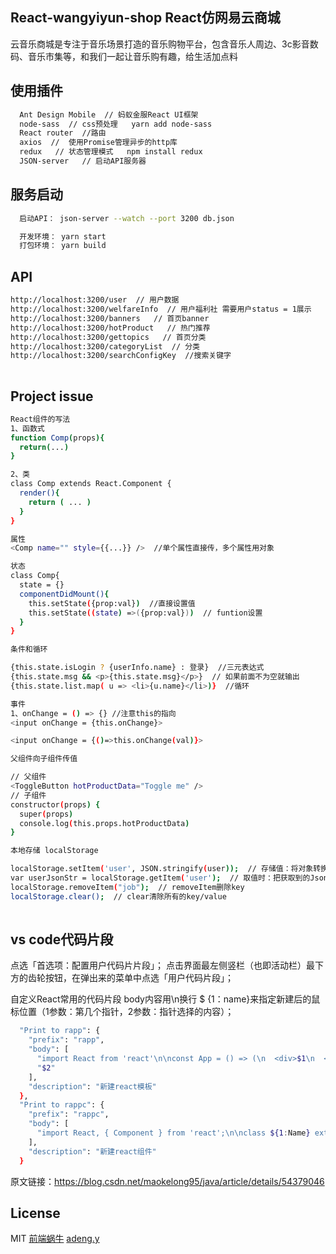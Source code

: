 ﻿## React-wangyiyun-shop React仿网易云商城

云音乐商城是专注于音乐场景打造的音乐购物平台，包含音乐人周边、3c影音数码、音乐市集等，和我们一起让音乐购有趣，给生活加点料

## 使用插件

``` bash
  Ant Design Mobile  // 蚂蚁金服React UI框架
  node-sass  // css预处理   yarn add node-sass
  React router  //路由
  axios  //  使用Promise管理异步的http库
  redux   // 状态管理模式   npm install redux
  JSON-server   // 启动API服务器
```

## 服务启动

``` bash
  启动API： json-server --watch --port 3200 db.json

  开发环境： yarn start
  打包环境： yarn build
```

## API

``` bash
http://localhost:3200/user  // 用户数据
http://localhost:3200/welfareInfo  // 用户福利社 需要用户status = 1展示
http://localhost:3200/banners   // 首页banner
http://localhost:3200/hotProduct   // 热门推荐
http://localhost:3200/gettopics   // 首页分类
http://localhost:3200/categoryList  // 分类
http://localhost:3200/searchConfigKey  //搜索关键字
  
```

## Project issue

``` bash
React组件的写法
1、函数式
function Comp(props){
  return(...)
}

2、类
class Comp extends React.Component {
  render(){
    return ( ... )
  }
}

属性
<Comp name="" style={{...}} />  //单个属性直接传，多个属性用对象

状态
class Comp{
  state = {}
  componentDidMount(){
    this.setState({prop:val})  //直接设置值
    this.setState((state) =>({prop:val}))  // funtion设置
  }
}

条件和循环

{this.state.isLogin ? {userInfo.name} : 登录}  //三元表达式
{this.state.msg && <p>{this.state.msg}</p>}  // 如果前面不为空就输出
{this.state.list.map( u => <li>{u.name}</li>)}  //循环

事件
1、onChange = () => {} //注意this的指向
<input onChange = {this.onChange}>

<input onChange = {()=>this.onChange(val)}>

父组件向子组件传值

// 父组件
<ToggleButton hotProductData="Toggle me" />
// 子组件
constructor(props) {
  super(props)
  console.log(this.props.hotProductData)
}

本地存储 localStorage

localStorage.setItem('user', JSON.stringify(user));  // 存储值：将对象转换为Json字符串
var userJsonStr = localStorage.getItem('user');  // 取值时：把获取到的Json字符串转换回对象
localStorage.removeItem("job");  // removeItem删除key
localStorage.clear();  // clear清除所有的key/value
  
```

## vs code代码片段

点选「首选项：配置用户代码片片段」；
点击界面最左侧竖栏（也即活动栏）最下方的齿轮按钮，在弹出来的菜单中点选「用户代码片段」；

自定义React常用的代码片段  body内容用\n换行  $ {1：name}来指定新建后的鼠标位置（1参数：第几个指针，2参数：指针选择的内容）；
``` bash
  "Print to rapp": {
    "prefix": "rapp",
    "body": [
      "import React from 'react'\n\nconst App = () => (\n  <div>$1\n  </div>\n)\n\nexport default App",
      "$2"
    ],
    "description": "新建react模板"
  },
  "Print to rappc": {
    "prefix": "rappc",
    "body": [
      "import React, { Component } from 'react';\n\nclass ${1:Name} extends Component{\n  static defaultProps={			\n  }\n\n  static propTypes = {\n  }\n\n  constructor(props) {\n    super(props)\n    this.state = {}\n  }\n  render(){\n    return (\n      <div>${2:Name}</div>\n    )\n  }\n}\n\nexport default ${3:Name}"
    ],
    "description": "新建react组件"
  }
```
原文链接：https://blog.csdn.net/maokelong95/java/article/details/54379046

## License

MIT
[前端蜗牛](http://adeng.vip)
[adeng.y](http://1eng.vip)
